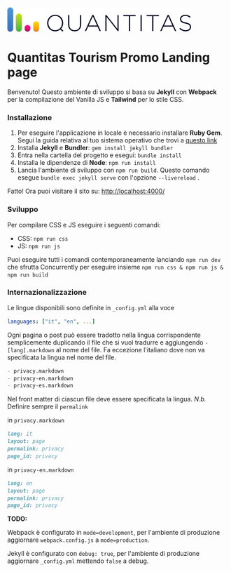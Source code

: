 ![Quantitas Logo](./assets/images/quantitas-logo.svg)

# Quantitas Tourism Promo Landing page
Benvenuto! Questo ambiente di sviluppo si basa su **Jekyll** con **Webpack** per la compilazione del Vanilla JS e **Tailwind** per lo stile CSS.

### Installazione
1. Per eseguire l'applicazione in locale è necessario installare **Ruby Gem**. Segui la guida relativa al tuo sistema operativo che trovi a [questo link](https://jekyllrb.com/docs/installation/) 
2. Installa **Jekyll** e **Bundler**: `gem install jekyll bundler`
3. Entra nella cartella del progetto e esegui: `bundle install` 
4. Installa le dipendenze di **Node**: `npm run install`
5. Lancia l'ambiente di sviluppo con `npm run build`. Questo comando esegue `bundle exec jekyll serve` con l'opzione `--livereload` . 

Fatto! Ora puoi visitare il sito su: [http://localhost:4000/](http://localhost:4000/)

### Sviluppo
Per compilare CSS e JS eseguire i seguenti comandi: 

- CSS: `npm run css`
- JS: `npm run js`

Puoi eseguire tutti i comandi contemporaneamente lanciando `npm run dev` che sfrutta Concurrently per eseguire insieme `npm run css & npm run js & npm run build`

### Internazionalizzazione

Le lingue disponibili sono definite in `_config.yml` alla voce
```yaml
languages: ["it", "en", ...]
```
Ogni pagina o post può essere tradotto nella lingua corrispondente 
semplicemente duplicando il file che si vuol tradurre e aggiungendo `-[lang].markdown` al nome del file. 
Fa eccezione l'italiano dove non va specificata la lingua nel nome del file.
```markdown
- privacy.markdown
- privacy-en.markdown
- privacy-es.markdown
```
Nel front matter di ciascun file deve essere specificata la lingua.
_N.b._ Definire sempre il `permalink`

in `privacy.markdown`
```markdown
lang: it
layout: page
permalink: privacy
page_id: privacy
```

in `privacy-en.markdown`
```markdown
lang: en
layout: page
permalink: privacy
page_id: privacy
```


**TODO:** 

Webpack è configurato in `mode=development`, per l'ambiente di produzione aggiornare `webpack.config.js` a `mode=production`.

Jekyll è configurato con `debug: true`, per l'ambiente di produzione aggiornare `_config.yml` mettendo `false` a debug.
